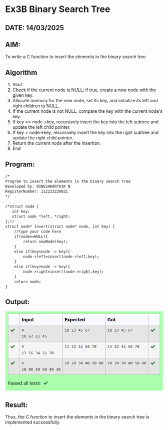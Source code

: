 # Ex3B Binary Search Tree
## DATE: 14/03/2025
## AIM:
To write a C function to insert the elements in the binary search tree

## Algorithm
1. Start 
2. Check if the current node is NULL; if true, create a new node with the given key. 
3. Allocate memory for the new node, set its key, and initialize its left and right children to 
NULL. 
4. If the current node is not NULL, compare the key with the current node's key. 
5. If key <= node->key, recursively insert the key into the left subtree and update the left child 
pointer. 
6. If key > node->key, recursively insert the key into the right subtree and update the right 
child pointer. 
7. Return the current node after the insertion. 
8. End 

## Program:
```
/*
Program to insert the elements in the binary search tree
Developed by: DINESHKARTHIK N
RegisterNumber: 212223220021  
*/

/*struct node {
   int key;
   struct node *left, *right;
};*/
struct node* insert(struct node* node, int key) {
    //type your code here
    if(node==NULL){
        return newNode(key);
    }
    else if(key<node -> key){
        node->left=insert(node->left,key);
    }
    else if(key>node -> key){
        node->right=insert(node->right,key);
    }
    return node;
}
```

## Output:
![alt text](<Screenshot 2025-04-25 142835.png>)
## Result:
Thus, the C function to insert the elements in the binary search tree is implemented successfully.
